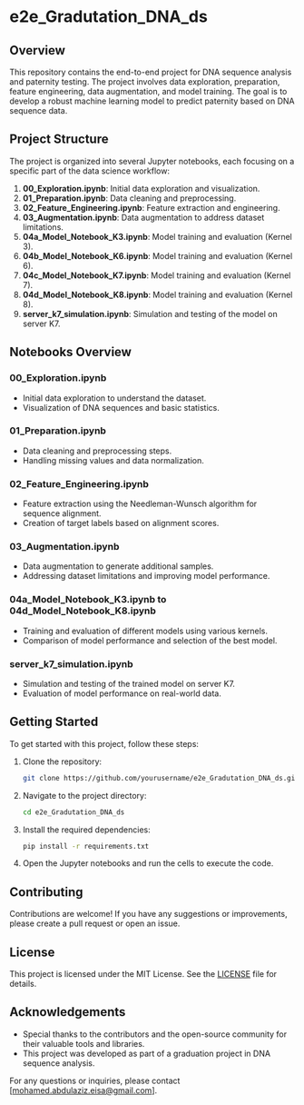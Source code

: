 # e2e_Gradutation_DNA_ds

## Overview

This repository contains the end-to-end project for DNA sequence analysis and paternity testing. The project involves data exploration, preparation, feature engineering, data augmentation, and model training. The goal is to develop a robust machine learning model to predict paternity based on DNA sequence data.

## Project Structure

The project is organized into several Jupyter notebooks, each focusing on a specific part of the data science workflow:

1. **00_Exploration.ipynb**: Initial data exploration and visualization.
2. **01_Preparation.ipynb**: Data cleaning and preprocessing.
3. **02_Feature_Engineering.ipynb**: Feature extraction and engineering.
4. **03_Augmentation.ipynb**: Data augmentation to address dataset limitations.
5. **04a_Model_Notebook_K3.ipynb**: Model training and evaluation (Kernel 3).
6. **04b_Model_Notebook_K6.ipynb**: Model training and evaluation (Kernel 6).
7. **04c_Model_Notebook_K7.ipynb**: Model training and evaluation (Kernel 7).
8. **04d_Model_Notebook_K8.ipynb**: Model training and evaluation (Kernel 8).
9. **server_k7_simulation.ipynb**: Simulation and testing of the model on server K7.

## Notebooks Overview

### 00_Exploration.ipynb

- Initial data exploration to understand the dataset.
- Visualization of DNA sequences and basic statistics.

### 01_Preparation.ipynb

- Data cleaning and preprocessing steps.
- Handling missing values and data normalization.

### 02_Feature_Engineering.ipynb

- Feature extraction using the Needleman-Wunsch algorithm for sequence alignment.
- Creation of target labels based on alignment scores.

### 03_Augmentation.ipynb

- Data augmentation to generate additional samples.
- Addressing dataset limitations and improving model performance.

### 04a_Model_Notebook_K3.ipynb to 04d_Model_Notebook_K8.ipynb

- Training and evaluation of different models using various kernels.
- Comparison of model performance and selection of the best model.

### server_k7_simulation.ipynb

- Simulation and testing of the trained model on server K7.
- Evaluation of model performance on real-world data.

## Getting Started

To get started with this project, follow these steps:

1. Clone the repository:
    ```bash
    git clone https://github.com/yourusername/e2e_Gradutation_DNA_ds.git
    ```
2. Navigate to the project directory:
    ```bash
    cd e2e_Gradutation_DNA_ds
    ```
3. Install the required dependencies:
    ```bash
    pip install -r requirements.txt
    ```
4. Open the Jupyter notebooks and run the cells to execute the code.

## Contributing

Contributions are welcome! If you have any suggestions or improvements, please create a pull request or open an issue.

## License

This project is licensed under the MIT License. See the [LICENSE](LICENSE) file for details.

## Acknowledgements

- Special thanks to the contributors and the open-source community for their valuable tools and libraries.
- This project was developed as part of a graduation project in DNA sequence analysis.

For any questions or inquiries, please contact [mohamed.abdulaziz.eisa@gmail.com].
